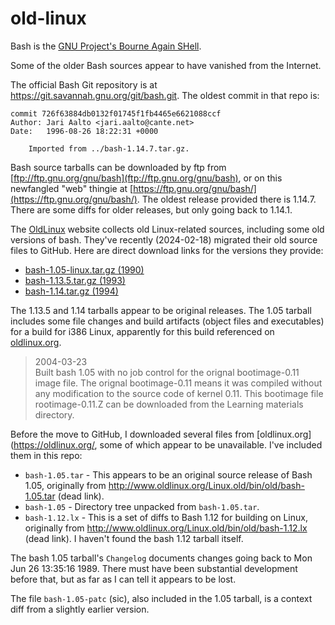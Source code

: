 # old-linux

Bash is the [GNU Project's Bourne Again SHell](https://www.gnu.org/software/bash/).

Some of the older Bash sources appear to have vanished from the Internet.

The official Bash Git repository is at <https://git.savannah.gnu.org/git/bash.git>.
The oldest commit in that repo is:

```
commit 726f63884db0132f01745f1fb4465e6621088ccf
Author: Jari Aalto <jari.aalto@cante.net>
Date:   1996-08-26 18:22:31 +0000

    Imported from ../bash-1.14.7.tar.gz.
```

Bash source tarballs can be downloaded by ftp from [ftp://ftp.gnu.org/gnu/bash](ftp://ftp.gnu.org/gnu/bash),
or on this newfangled "web" thingie at [https://ftp.gnu.org/gnu/bash/](https://ftp.gnu.org/gnu/bash/).
The oldest release provided there is 1.14.7.
There are some diffs for older releases, but only going back to 1.14.1.

The [OldLinux](https://oldlinux.org/) website collects old Linux-related sources, including some old versions of bash.
They've recently (2024-02-18) migrated their old source files to GitHub.
Here are direct download links for the versions they provide:

- [bash-1.05-linux.tar.gz (1990)](https://github.com/oldlinux-web/oldlinux-files/raw/refs/heads/master/gnu/bash/bash-1.05-linux.tar.gz)
- [bash-1.13.5.tar.gz (1993)](https://github.com/oldlinux-web/oldlinux-files/raw/refs/heads/master/gnu/bash/bash-1.13.5.tar.gz)
- [bash-1.14.tar.gz (1994)](https://github.com/oldlinux-web/oldlinux-files/raw/refs/heads/master/gnu/bash/bash-1.14.tar.gz)

The 1.13.5 and 1.14 tarballs appear to be original releases.
The 1.05 tarball includes some file changes and build artifacts (object files and executables) for a build for i386 Linux,
apparently for this build referenced on [oldlinux.org](https://oldlinux.org/).

> 2004-03-23  
> Built bash 1.05 with no job control for the orignal bootimage-0.11 image file.
> The orignal bootimage-0.11 means it was compiled without any modification to the source code of kernel 0.11.
> This bootimage file rootimage-0.11.Z can be downloaded from the Learning materials directory.

Before the move to GitHub, I downloaded several files from [oldlinux.org](https://oldlinux.org/, some of which appear to be unavailable.
I've included them in this repo:

- `bash-1.05.tar` - This appears to be an original source release of Bash 1.05,
   originally from <http://www.oldlinux.org/Linux.old/bin/old/bash-1.05.tar> (dead link).
- `bash-1.05` - Directory tree unpacked from `bash-1.05.tar`.
- `bash-1.12.lx` - This is a set of diffs to Bash 1.12 for building on Linux,
  originally from <http://www.oldlinux.org/Linux.old/bin/old/bash-1.12.lx> (dead link).
  I haven't found the bash 1.12 tarball itself.

The bash 1.05 tarball's `Changelog` documents changes going back to Mon Jun 26 13:35:16 1989.
There must have been substantial development before that, but as far as I can tell it appears to be lost.

The file `bash-1.05-patc` (sic), also included in the 1.05 tarball, is a context diff from a slightly earlier version.
